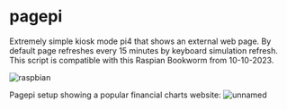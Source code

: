 # pagepi
Extremely simple kiosk mode pi4 that shows an external web page. By default page refreshes every 15 minutes by keyboard simulation refresh. This script is compatible with this Raspian Bookworm from 10-10-2023. 

![raspbian](https://github.com/ugotapi/pagepi/assets/14945441/18d62fa5-5132-43a4-8662-9e30eba4d8ce)


Pagepi setup showing a popular financial charts website:
![unnamed](https://github.com/ugotapi/pagepi/assets/14945441/8a75fcaf-559f-4726-9a78-fe416704bafa)

